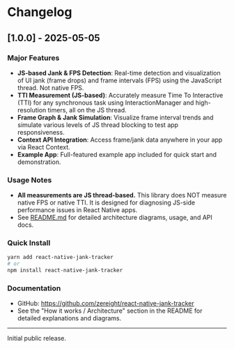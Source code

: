 # Changelog

## [1.0.0] - 2025-05-05

### Major Features

- **JS-based Jank & FPS Detection**: Real-time detection and visualization of UI jank (frame drops) and frame intervals (FPS) using the JavaScript thread. Not native FPS.
- **TTI Measurement (JS-based)**: Accurately measure Time To Interactive (TTI) for any synchronous task using InteractionManager and high-resolution timers, all on the JS thread.
- **Frame Graph & Jank Simulation**: Visualize frame interval trends and simulate various levels of JS thread blocking to test app responsiveness.
- **Context API Integration**: Access frame/jank data anywhere in your app via React Context.
- **Example App**: Full-featured example app included for quick start and demonstration.

### Usage Notes

- **All measurements are JS thread-based.** This library does NOT measure native FPS or native TTI. It is designed for diagnosing JS-side performance issues in React Native apps.
- See [README.md](./README.md) for detailed architecture diagrams, usage, and API docs.

### Quick Install

```bash
yarn add react-native-jank-tracker
# or
npm install react-native-jank-tracker
```

### Documentation

- GitHub: https://github.com/zereight/react-native-jank-tracker
- See the "How it works / Architecture" section in the README for detailed explanations and diagrams.

---

Initial public release.
